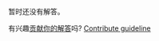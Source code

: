
暂时还没有解答。

有兴趣[贡献你的解答](https://github.com/BFEdev/BFE.dev-solutions/blob/main/quiz/requestanimationframe_zh.md)吗? [Contribute guideline](https://github.com/BFEdev/BFE.dev-solutions#how-to-contribute)
